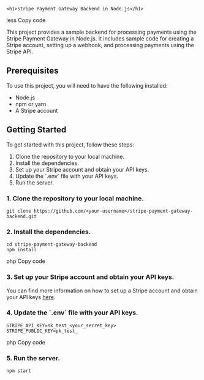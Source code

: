 
    <h1>Stripe Payment Gateway Backend in Node.js</h1>
less
Copy code
<p>This project provides a sample backend for processing payments using the Stripe Payment Gateway in Node.js. It includes sample code for creating a Stripe account, setting up a webhook, and processing payments using the Stripe API.</p>

<h2>Prerequisites</h2>

<p>To use this project, you will need to have the following installed:</p>

<ul>
  <li>Node.js</li>
  <li>npm or yarn</li>
  <li>A Stripe account</li>
</ul>

<h2>Getting Started</h2>

<p>To get started with this project, follow these steps:</p>

<ol>
  <li>Clone the repository to your local machine.</li>
  <li>Install the dependencies.</li>
  <li>Set up your Stripe account and obtain your API keys.</li>
  <li>Update the `.env` file with your API keys.</li>
  <li>Run the server.</li>
</ol>

<h3>1. Clone the repository to your local machine.</h3>

<pre><code>git clone https://github.com/&lt;your-username&gt;/stripe-payment-gateway-backend.git</code></pre>

<h3>2. Install the dependencies.</h3>

<pre><code>cd stripe-payment-gateway-backend
npm install</code></pre>

php
Copy code
<h3>3. Set up your Stripe account and obtain your API keys.</h3>

<p>You can find more information on how to set up a Stripe account and obtain your API keys <a href="https://stripe.com/docs/keys">here</a>.</p>

<h3>4. Update the `.env` file with your API keys.</h3>

<pre><code>STRIPE_API_KEY=sk_test_&lt;your_secret_key&gt;
STRIPE_PUBLIC_KEY=pk_test_<your_publishable_key></code></pre>

php
Copy code
<h3>5. Run the server.</h3>

<pre><code>npm start</code></pre>
  </body>
</html>
